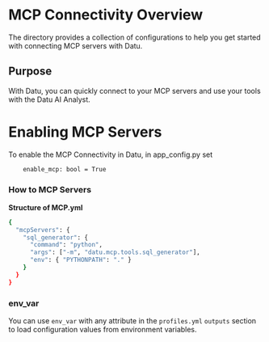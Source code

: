 # MCP Connectivity Overview

The directory provides a collection of configurations to help you get started with connecting MCP servers with Datu.

## Purpose

With Datu, you can quickly connect to your MCP servers and use your tools with the Datu AI Analyst.

# Enabling MCP Servers

To enable the MCP Connectivity in Datu, in app_config.py set 

```sh
    enable_mcp: bool = True
```

### How to MCP Servers

**Structure of MCP.yml**

```sh
{
  "mcpServers": {
    "sql_generator": {
      "command": "python",
      "args": ["-m", "datu.mcp.tools.sql_generator"],
      "env": { "PYTHONPATH": "." }
    }
  }
}
```

### env_var

You can use `env_var` with any attribute in the `profiles.yml` `outputs` section to load configuration values from environment variables.  
